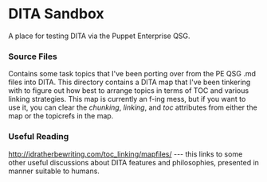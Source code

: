 DITA Sandbox
============

A place for testing DITA via the Puppet Enterprise QSG.

### Source Files

Contains some task topics that I've been porting over from the PE QSG .md files into DITA. This directory contains a DITA map that I've been tinkering with to figure out how best to arrange topics in terms of TOC and various linking strategies. This map is currently an f-ing mess, but if you want to use it, you can clear the *chunking*, *linking*, and *toc* attributes from either the map or the topicrefs in the map.  



### Useful Reading

http://idratherbewriting.com/toc_linking/mapfiles/ --- this links to some other useful discussions about DITA features and philosophies, presented in manner suitable to humans.
